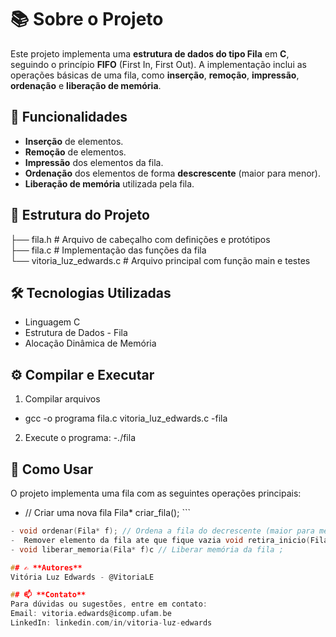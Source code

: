 # 📚 **Sobre o Projeto**
Este projeto implementa uma **estrutura de dados do tipo Fila** em **C**, seguindo o princípio **FIFO** (First In, First Out). A implementação inclui as operações básicas de uma fila, como **inserção**, **remoção**, **impressão**, **ordenação** e **liberação de memória**.

## 🚀 **Funcionalidades**

- **Inserção** de elementos.
- **Remoção** de elementos.
- **Impressão** dos elementos da fila.
- **Ordenação** dos elementos de forma **descrescente** (maior para menor).
- **Liberação de memória** utilizada pela fila.

## 📁 **Estrutura do Projeto**
├── fila.h         # Arquivo de cabeçalho com definições e protótipos  
├── fila.c         # Implementação das funções da fila  
└── vitoria_luz_edwards.c  # Arquivo principal com função main e testes

## 🛠️ **Tecnologias Utilizadas**
- Linguagem C
- Estrutura de Dados - Fila
- Alocação Dinâmica de Memória

## ⚙️ **Compilar e Executar**
1. Compilar arquivos
- gcc -o programa fila.c vitoria_luz_edwards.c -fila
2. Execute o programa: 
-./fila

## 📖 **Como Usar**
O projeto implementa uma fila com as seguintes operações principais:

- // Criar uma nova fila Fila* criar_fila(); ```
```c // Inserir elemento no final da fila void insirir_final(Fila* f, int idade );
- void ordenar(Fila* f); // Ordena a fila do decrescente (maior para menor) 
-  Remover elemento da fila ate que fique vazia void retira_inicio(Fila*f); 
- void liberar_memoria(Fila* f)c // Liberar memória da fila ;

## ✍️ **Autores**
Vitória Luz Edwards - @VitoriaLE

## 📫 **Contato**
Para dúvidas ou sugestões, entre em contato:
Email: vitoria.edwards@icomp.ufam.be
LinkedIn: linkedin.com/in/vitoria-luz-edwards

